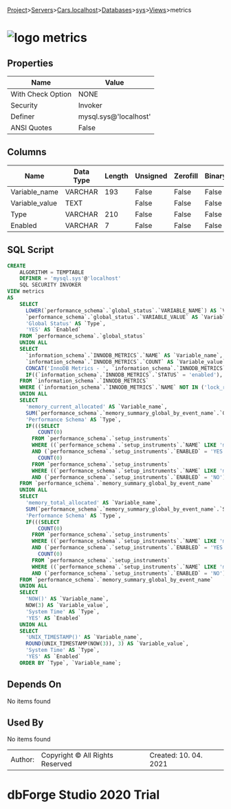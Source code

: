 [Project](../../../../../startpage.md)>[Servers](../../../../Servers.md)>[Cars.localhost](../../../Cars.localhost.md)>[Databases](../../Databases.md)>[sys](../sys.md)>[Views](Views.md)>metrics


# ![logo](../../../../../Images/view64.svg) metrics


## <a name="#Properties"></a>Properties
|Name|Value|
|---|---|
|With Check Option|NONE|
|Security|Invoker|
|Definer|mysql.sys@'localhost'|
|ANSI Quotes|False|


## <a name="#Columns"></a>Columns
|Name|Data Type|Length|Unsigned|Zerofill|Binary|Not Null|
|---|---|---|---|---|---|---|
|Variable_name|VARCHAR|193|False|False|False|True|
|Variable_value|TEXT||False|False|False|False|
|Type|VARCHAR|210|False|False|False|True|
|Enabled|VARCHAR|7|False|False|False|True|

## <a name="#SqlScript"></a>SQL Script
```SQL
CREATE 
	ALGORITHM = TEMPTABLE
	DEFINER = 'mysql.sys'@'localhost'
	SQL SECURITY INVOKER
VIEW metrics
AS
	SELECT
	  LOWER(`performance_schema`.`global_status`.`VARIABLE_NAME`) AS `Variable_name`,
	  `performance_schema`.`global_status`.`VARIABLE_VALUE` AS `Variable_value`,
	  'Global Status' AS `Type`,
	  'YES' AS `Enabled`
	FROM `performance_schema`.`global_status`
	UNION ALL
	SELECT
	  `information_schema`.`INNODB_METRICS`.`NAME` AS `Variable_name`,
	  `information_schema`.`INNODB_METRICS`.`COUNT` AS `Variable_value`,
	  CONCAT('InnoDB Metrics - ', `information_schema`.`INNODB_METRICS`.`SUBSYSTEM`) AS `Type`,
	  IF((`information_schema`.`INNODB_METRICS`.`STATUS` = 'enabled'), 'YES', 'NO') AS `Enabled`
	FROM `information_schema`.`INNODB_METRICS`
	WHERE (`information_schema`.`INNODB_METRICS`.`NAME` NOT IN ('lock_row_lock_time', 'lock_row_lock_time_avg', 'lock_row_lock_time_max', 'lock_row_lock_waits', 'buffer_pool_reads', 'buffer_pool_read_requests', 'buffer_pool_write_requests', 'buffer_pool_wait_free', 'buffer_pool_read_ahead', 'buffer_pool_read_ahead_evicted', 'buffer_pool_pages_total', 'buffer_pool_pages_misc', 'buffer_pool_pages_data', 'buffer_pool_bytes_data', 'buffer_pool_pages_dirty', 'buffer_pool_bytes_dirty', 'buffer_pool_pages_free', 'buffer_pages_created', 'buffer_pages_written', 'buffer_pages_read', 'buffer_data_reads', 'buffer_data_written', 'file_num_open_files', 'os_log_bytes_written', 'os_log_fsyncs', 'os_log_pending_fsyncs', 'os_log_pending_writes', 'log_waits', 'log_write_requests', 'log_writes', 'innodb_dblwr_writes', 'innodb_dblwr_pages_written', 'innodb_page_size'))
	UNION ALL
	SELECT
	  'memory_current_allocated' AS `Variable_name`,
	  SUM(`performance_schema`.`memory_summary_global_by_event_name`.`CURRENT_NUMBER_OF_BYTES_USED`) AS `Variable_value`,
	  'Performance Schema' AS `Type`,
	  IF(((SELECT
	      COUNT(0)
	    FROM `performance_schema`.`setup_instruments`
	    WHERE ((`performance_schema`.`setup_instruments`.`NAME` LIKE 'memory/%')
	    AND (`performance_schema`.`setup_instruments`.`ENABLED` = 'YES'))) = 0), 'NO', IF(((SELECT
	      COUNT(0)
	    FROM `performance_schema`.`setup_instruments`
	    WHERE ((`performance_schema`.`setup_instruments`.`NAME` LIKE 'memory/%')
	    AND (`performance_schema`.`setup_instruments`.`ENABLED` = 'NO'))) = 0), 'YES', 'PARTIAL')) AS `Enabled`
	FROM `performance_schema`.`memory_summary_global_by_event_name`
	UNION ALL
	SELECT
	  'memory_total_allocated' AS `Variable_name`,
	  SUM(`performance_schema`.`memory_summary_global_by_event_name`.`SUM_NUMBER_OF_BYTES_ALLOC`) AS `Variable_value`,
	  'Performance Schema' AS `Type`,
	  IF(((SELECT
	      COUNT(0)
	    FROM `performance_schema`.`setup_instruments`
	    WHERE ((`performance_schema`.`setup_instruments`.`NAME` LIKE 'memory/%')
	    AND (`performance_schema`.`setup_instruments`.`ENABLED` = 'YES'))) = 0), 'NO', IF(((SELECT
	      COUNT(0)
	    FROM `performance_schema`.`setup_instruments`
	    WHERE ((`performance_schema`.`setup_instruments`.`NAME` LIKE 'memory/%')
	    AND (`performance_schema`.`setup_instruments`.`ENABLED` = 'NO'))) = 0), 'YES', 'PARTIAL')) AS `Enabled`
	FROM `performance_schema`.`memory_summary_global_by_event_name`
	UNION ALL
	SELECT
	  'NOW()' AS `Variable_name`,
	  NOW(3) AS `Variable_value`,
	  'System Time' AS `Type`,
	  'YES' AS `Enabled`
	UNION ALL
	SELECT
	  'UNIX_TIMESTAMP()' AS `Variable_name`,
	  ROUND(UNIX_TIMESTAMP(NOW(3)), 3) AS `Variable_value`,
	  'System Time' AS `Type`,
	  'YES' AS `Enabled`
	ORDER BY `Type`, `Variable_name`;
```

## <a name="#DependsOn"></a>Depends On
No items found

## <a name="#UsedBy"></a>Used By
No items found

||||
|---|---|---|
|Author: |Copyright © All Rights Reserved|Created: 10. 04. 2021|
# dbForge Studio 2020 Trial